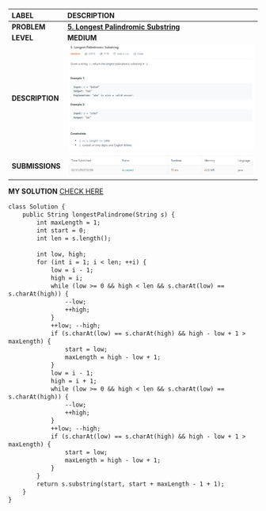 | LABEL | DESCRIPTION |
| :---        |    :---   |
| **PROBLEM** | **[5. Longest Palindromic Substring](https://leetcode.com/problems/longest-palindromic-substring/)** |
| **LEVEL** | **MEDIUM** |
| **DESCRIPTION** | ![Problem Description](./assets/problem.png) |
| **SUBMISSIONS** | ![Submission Details](./assets/submission.png) |

**MY SOLUTION** [CHECK HERE](https://leetcode.com/submissions/detail/639493001/)
```
class Solution {
    public String longestPalindrome(String s) {
        int maxLength = 1; 
        int start = 0;
        int len = s.length();
 
        int low, high;
        for (int i = 1; i < len; ++i) {
            low = i - 1;
            high = i;
            while (low >= 0 && high < len && s.charAt(low) == s.charAt(high)) {
                --low;
                ++high;
            }
            ++low; --high;
            if (s.charAt(low) == s.charAt(high) && high - low + 1 > maxLength) {
                start = low;
                maxLength = high - low + 1;
            }
            low = i - 1;
            high = i + 1;
            while (low >= 0 && high < len && s.charAt(low) == s.charAt(high)) {
                --low;
                ++high;
            }
            ++low; --high;
            if (s.charAt(low) == s.charAt(high) && high - low + 1 > maxLength) {
                start = low;
                maxLength = high - low + 1;
            }
        }
        return s.substring(start, start + maxLength - 1 + 1);
    }
}
```

